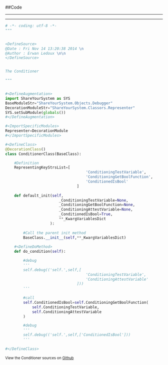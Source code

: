 
<!--
FrozenIsBool False
-->

##Code

----

<ClassDocStr>

----

```python
# -*- coding: utf-8 -*-
"""


<DefineSource>
@Date : Fri Nov 14 13:20:38 2014 \n
@Author : Erwan Ledoux \n\n
</DefineSource>


The Conditioner

"""


#<DefineAugmentation>
import ShareYourSystem as SYS
BaseModuleStr="ShareYourSystem.Objects.Debugger"
DecorationModuleStr="ShareYourSystem.Classors.Representer"
SYS.setSubModule(globals())
#</DefineAugmentation>

#<ImportSpecificModules>
Representer=DecorationModule
#</ImportSpecificModules>

#<DefineClass>
@DecorationClass()
class ConditionerClass(BaseClass):

	#Definition
	RepresentingKeyStrsList=[
									'ConditioningTestVariable',
									'ConditioningGetBoolFunction',
									'ConditionedIsBool'
								]
	
	def default_init(self,
						_ConditioningTestVariable=None,
						_ConditioningGetBoolFunction=None,
						_ConditioningAttestVariable=None,
						_ConditionedIsBool=True,
						**_KwargVariablesDict
					):
		
		#Call the parent init method
		BaseClass.__init__(self,**_KwargVariablesDict)
	
	#<DefineDoMethod>	
	def do_condition(self):

		#debug
		'''
		self.debug(('self.',self,[
									'ConditioningTestVariable',
									'ConditioningAttestVariable'
								]))
		'''
		
		#call
		self.ConditionedIsBool=self.ConditioningGetBoolFunction(
			self.ConditioningTestVariable,
			self.ConditioningAttestVariable
		)

		#debug
		'''
		self.debug(('self.',self,['ConditionedIsBool']))
		'''
		
#</DefineClass>


```

<small>
View the Conditioner sources on <a href="https://github.com/Ledoux/ShareYourSystem/tree/master/Pythonlogy/ShareYourSystem/Objects/Conditioner" target="_blank">Github</a>
</small>

